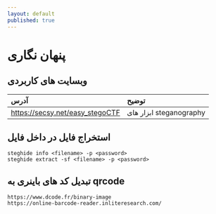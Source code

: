 ```yaml
---
layout: default
published: true
---
```


# پنهان نگاری

## وبسایت های کاربردی

| آدرس | توضیح |
| :--- | :--- |
| https://secsy.net/easy_stegoCTF | ابزار های steganography |


## استخراج فایل در داخل فایل

```text
steghide info <filename> -p <password>
steghide extract -sf <filename> -p <password>
```

## تبدیل کد های باینری به qrcode

```text
https://www.dcode.fr/binary-image
https://online-barcode-reader.inliteresearch.com/
```
